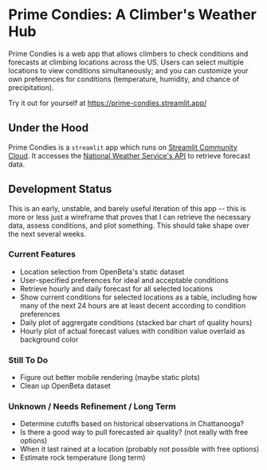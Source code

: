 # Prime Condies: A Climber's Weather Hub

Prime Condies is a web app that allows climbers to check conditions and forecasts at climbing locations across the US. Users can select multiple locations to view conditions simultaneously; and you can customize your own preferences for conditions (temperature, humidity, and chance of precipitation).

Try it out for yourself at https://prime-condies.streamlit.app/

## Under the Hood

Prime Condies is a `streamlit` app which runs on [Streamlit Community Cloud](https://streamlit.io/cloud). It accesses the [National Weather Service's API](https://www.weather.gov/documentation/services-web-api) to retrieve forecast data.

## Development Status 

This is an early, unstable, and barely useful iteration of this app -- this is more or less just a wireframe that proves that I can retrieve the necessary data, assess conditions, and plot something. This should take shape over the next several weeks. 

### Current Features

* Location selection from OpenBeta's static dataset
* User-specified preferences for ideal and acceptable conditions
* Retrieve hourly and daily forecast for all selected locations
* Show current conditions for selected locations as a table, including how many of the next 24 hours are at least decent according to condition preferences
* Daily plot of aggrergate conditions (stacked bar chart of quality hours)
* Hourly plot of actual forecast values with condition value overlaid as background color

### Still To Do

* Figure out better mobile rendering (maybe static plots)
* Clean up OpenBeta dataset

### Unknown / Needs Refinement / Long Term

* Determine cutoffs based on historical observations in Chattanooga?
* Is there a good way to pull forecasted air quality? (not really with free options)
* When it last rained at a location (probably not possible with free options)
* Estimate rock temperature (long term)